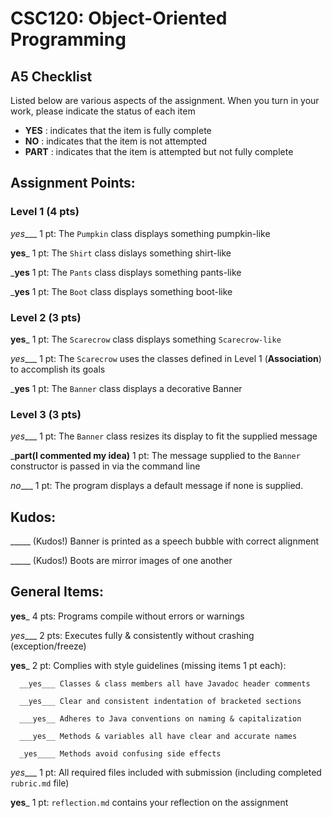 # CSC120: Object-Oriented Programming
## A5 Checklist

Listed below are various aspects of the assignment.  When you turn in your work, please indicate the status of each item

- **YES** : indicates that the item is fully complete
- **NO** : indicates that the item is not attempted
- **PART** : indicates that the item is attempted but not fully complete


## Assignment Points:

### Level 1 (4 pts)

_yes____ 1 pt: The `Pumpkin` class displays something pumpkin-like

__yes___ 1 pt: The `Shirt` class dislays something shirt-like

___yes__ 1 pt: The `Pants` class displays something pants-like

___yes__ 1 pt: The `Boot` class displays something boot-like

### Level 2 (3 pts)

__yes___ 1 pt: The `Scarecrow` class displays something `Scarecrow-like`

_yes____ 1 pt: The `Scarecrow` uses the classes defined in Level 1 (**Association**) to accomplish its goals

___yes__ 1 pt: The `Banner` class displays a decorative Banner

### Level 3 (3 pts)

_yes____ 1 pt: The `Banner` class resizes its display to fit the supplied message

___part(I commented my idea)__ 1 pt: The message supplied to the `Banner` constructor is passed in via the command line

_no____ 1 pt: The program displays a default message if none is supplied.

## Kudos:

_____ (Kudos!) Banner is printed as a speech bubble with correct alignment

_____ (Kudos!) Boots are mirror images of one another



## General Items:

__yes___ 4 pts: Programs compile without errors or warnings

_yes____ 2 pts: Executes fully & consistently without crashing (exception/freeze)

__yes___ 2 pt: Complies with style guidelines (missing items 1 pt each):

      __yes___ Classes & class members all have Javadoc header comments

      __yes___ Clear and consistent indentation of bracketed sections

      ___yes__ Adheres to Java conventions on naming & capitalization

      ___yes__ Methods & variables all have clear and accurate names

      _yes____ Methods avoid confusing side effects

_yes____ 1 pt: All required files included with submission (including completed `rubric.md` file)

__yes___ 1 pt: `reflection.md` contains your reflection on the assignment



